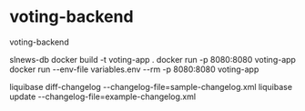 # voting-backend
voting-backend


slnews-db
docker build -t voting-app .
docker run -p 8080:8080 voting-app
docker run --env-file variables.env --rm -p 8080:8080 voting-app

liquibase diff-changelog --changelog-file=sample-changelog.xml
liquibase update --changelog-file=example-changelog.xml